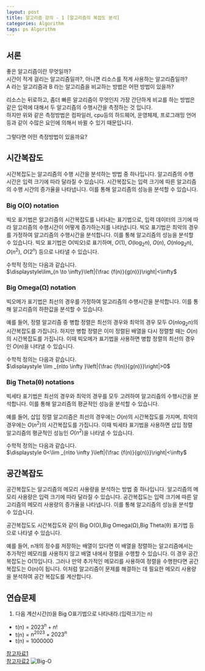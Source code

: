 ```yaml
---
layout: post
title: 알고리즘 강의 - 1 [알고리즘의 복잡도 분석]
categories: Algorithm
tags: ps Algorithm
---
```


## 서론
좋은 알고리즘이란 무엇일까?  
시간이 적게 걸리는 알고리즘일까?, 아니면 리소스를 적게 사용하는 알고리즘일까?  
A 라는 알고리즘과 B 라는 알고리즘을 비교하는 방법은 어떤 방법이 있을까?

리소스는 뒤로하고, 좀더 빠른 알고리즘이 무엇인지 가장 간단하게 비교를 하는 방법은  
같은 입력에 대해서 두 알고리즘의 수행시간을 측정하는 것 입니다.  
하지만 위와 같은 측정방법은 컴파일러, cpu등의 하드웨어, 운영체제, 프로그래밍 언어
등과 같이 수많은 요인에 의해서 바뀔 수 있기 때문입니다.<br><br>
그렇다면 어떤 측정방법이 있을까요?<br>
## 시간복잡도
시간복잡도는 알고리즘의 수행 시간을 분석하는 방법 중 하나입니다. 알고리즘의 수행 시간은 입력 크기에 따라 달라질 수 있습니다. 시간복잡도는 입력 크기에 따른 알고리즘의 수행 시간의 증가율을 나타냅니다. 이를 통해 알고리즘의 성능을 분석할 수 있습니다.  

### Big O(O) notation
빅오 표기법은 알고리즘의 시간복잡도를 나타내는 표기법으로, 입력 데이터의 크기에 따라 알고리즘의 수행시간이 어떻게 증가하는지를 나타냅니다. 빅오 표기법은 최악의 경우를 가정하여 알고리즘의 수행시간을 분석합니다. 이를 통해 알고리즘의 성능을 분석할 수 있습니다. 빅오 표기법은 O(빅오)로 표기하며, $O(1)$, $O(\log_2 n)$, $O(n)$, $O(n \log_2 n)$, $O(n^2)$, $O(2^n)$ 등으로 나타낼 수 있습니다.  

수학적 정의는 다음과 같습니다.  
$\displaystyle\lim_{n \to \infty}\left|{\frac {f(n)}{g(n)}}\right|<\infty$

### Big Omega(Ω) notation
빅오메가 표기법은 최선의 경우를 가정하여 알고리즘의 수행시간을 분석합니다. 이를 통해 알고리즘의 하한값을 분석할 수 있습니다.  

예를 들어, 정렬 알고리즘 중 병합 정렬은 최선의 경우와 최악의 경우 모두 $O(n\log_2 n)$의 시간복잡도를 가집니다. 하지만 병합 정렬은 이미 정렬된 배열을 다시 정렬할 때는 $O(n)$의 시간복잡도를 가집니다. 이때 빅오메가 표기법을 사용하면 병합 정렬의 최선의 경우인 $O(n)$을 나타낼 수 있습니다.  

수학적 정의는 다음과 같습니다.  
$\displaystyle \lim _{n\to \infty }\left|{\frac {f(n)}{g(n)}}\right|>0$
### Big Theta(θ) notations
빅세타 표기법은 최선의 경우와 최악의 경우를 모두 고려하여 알고리즘의 수행시간을 분석합니다. 이를 통해 알고리즘의 평균적인 성능을 분석할 수 있습니다.  

예를 들어, 삽입 정렬 알고리즘은 최선의 경우에는 $O(n)$의 시간복잡도를 가지며, 최악의 경우에는 $O(n^2)$의 시간복잡도를 가집니다. 이때 빅세타 표기법을 사용하면 삽입 정렬 알고리즘의 평균적인 성능인 $O(n^2)$을 나타낼 수 있습니다.

수학적 정의는 다음과 같습니다.  
$\displaystyle 0<\lim _{n\to \infty }\left|{\frac {f(n)}{g(n)}}\right|<\infty$

## 공간복잡도
공간복잡도는 알고리즘의 메모리 사용량을 분석하는 방법 중 하나입니다. 알고리즘의 메모리 사용량은 입력 크기에 따라 달라질 수 있습니다. 공간복잡도는 입력 크기에 따른 알고리즘의 메모리 사용량의 증가율을 나타냅니다. 이를 통해 알고리즘의 성능을 분석할 수 있습니다.<br>

공간복잡도도 시간복잡도와 같이 Big O(O),Big Omega(Ω),Big Theta(θ) 표기법 등으로 나타낼 수 있습니다.<br>

예를 들어, n개의 정수를 저장하는 배열이 있다면 이 배열을 정렬하는 알고리즘에서는 추가적인 메모리를 사용하지 않고 배열 내에서 정렬을 수행할 수 있습니다. 이 경우 공간 복잡도는 O(1)입니다. 그러나 만약 추가적인 메모리를 사용하여 정렬을 수행한다면 공간 복잡도는 O(n)이 됩니다. 이처럼 알고리즘이 문제를 해결하는 데 필요한 메모리 사용량을 분석하여 공간 복잡도를 계산합니다.  

## 연습문제
1. 다음 계산시간(t)을 Big O표기법으로 나타내라.(입력크기는 n)
- t(n) = $2023^n+n!$  
- t(n) = $n^{2023} + {2023}^n$
- t(n) = $1000000$

[참고자료1](https://www.geeksforgeeks.org/analysis-algorithms-big-o-analysis/)  
[참고자료2](https://ko.wikipedia.org/wiki/%EC%8B%9C%EA%B0%84_%EB%B3%B5%EC%9E%A1%EB%8F%84)
![Big-O](https://media.geeksforgeeks.org/wp-content/cdn-uploads/mypic.png)